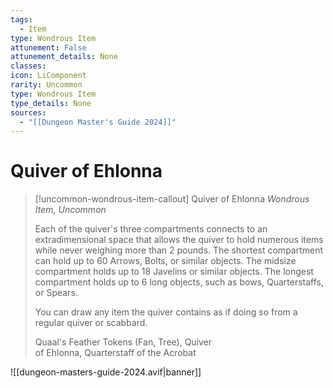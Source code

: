 ```yaml
---
tags:
  - Item
type: Wondrous Item
attunement: False
attunement_details: None
classes:
icon: LiComponent
rarity: Uncommon
type: Wondrous Item
type_details: None
sources: 
  - "[[Dungeon Master's Guide 2024]]"
---
```

# Quiver of Ehlonna
>[!uncommon-wondrous-item-callout] Quiver of Ehlonna
>_Wondrous Item, Uncommon_
>
>Each of the quiver's three compartments connects to an extradimensional space that allows the quiver to hold numerous items while never weighing more than 2 pounds. The shortest compartment can hold up to 60 Arrows, Bolts, or similar objects. The midsize compartment holds up to 18 Javelins or similar objects. The longest compartment holds up to 6 long objects, such as bows, Quarterstaffs, or Spears.
>
>You can draw any item the quiver contains as if doing so from a regular quiver or scabbard.
>
>
>Quaal's Feather Tokens (Fan, Tree), Quiver  
>of Ehlonna, Quarterstaff of the Acrobat
>
>


![[dungeon-masters-guide-2024.avif|banner]]